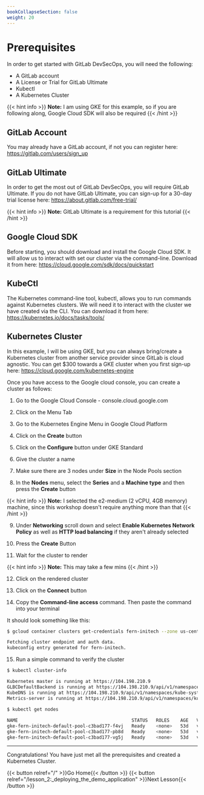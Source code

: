 ```yaml
---
bookCollapseSection: false
weight: 20
---
```


# Prerequisites

In order to get started with GitLab DevSecOps, you will need the following:

- A GitLab account
- A License or Trial for GitLab Ultimate
- Kubectl
- A Kubernetes Cluster

{{< hint info >}}
**Note:** I am using GKE for this example, so if you are following along, 
Google Cloud SDK will also be required
{{< /hint >}}

## GitLab Account

You may already have a GitLab account, if not you can register here:
https://gitlab.com/users/sign_up

## GitLab Ultimate

In order to get the most out of GitLab DevSecOps, you will require GitLab
Ultimate. If you do not have GitLab Ultimate, you can sign-up for a 30-day trial
license here: https://about.gitlab.com/free-trial/

{{< hint info >}}
**Note:** GitLab Ultimate is a requirement for this tutorial
{{< /hint >}}

## Google Cloud SDK

Before starting, you should download and install the Google Cloud SDK. It will allow us to interact with set our cluster via the command-line.
Download it from here: https://cloud.google.com/sdk/docs/quickstart

## KubeCtl

The Kubernetes command-line tool, kubectl, allows you to run commands against Kubernetes clusters. We will need it to interact with the cluster we have created via the CLI. You can download it from here: https://kubernetes.io/docs/tasks/tools/

## Kubernetes Cluster

In this example, I will be using GKE, but you can always bring/create a Kubernetes cluster
from another service provider since GitLab is cloud agnostic. You can get $300 towards a GKE cluster when you first sign-up here: https://cloud.google.com/kubernetes-engine

Once you have access to the Google cloud console, you can create a cluster as follows:

1. Go to the Google Cloud Console - console.cloud.google.com

2. Click on the Menu Tab

3. Go to the Kubernetes Engine Menu in Google Cloud Platform

4. Click on the **Create** button

5. Click on the **Configure** button under GKE Standard

6. Give the cluster a name

7. Make sure there are 3 nodes under **Size** in the Node Pools section

8. In the **Nodes** menu, select the **Series** and a **Machine type** and then press the **Create** button

{{< hint info >}}
**Note:** I selected the e2-medium (2 vCPU, 4GB memory) machine, since this workshop doesn't require anything more than that
{{< /hint >}}

9. Under **Networking** scroll down and select **Enable Kubernetes Network Policy** as well as **HTTP load balancing** if they aren't already selected

10. Press the **Create** Button

11. Wait for the cluster to render

{{< hint info >}}
**Note:** This may take a few mins
{{< /hint >}}

12. Click on the rendered cluster

13. Click on the **Connect** button

14. Copy the **Command-line access** command. Then paste the command into your terminal

It should look something like this:

```bash
$ gcloud container clusters get-credentials fern-initech --zone us-central1-c --project fdiaz-02874dfa

Fetching cluster endpoint and auth data.
kubeconfig entry generated for fern-initech.
```

15. Run a simple command to verify the cluster

```bash
$ kubectl cluster-info

Kubernetes master is running at https://104.198.210.9
GLBCDefaultBackend is running at https://104.198.210.9/api/v1/namespaces/kube-system/services/default-http-backend:http/proxy
KubeDNS is running at https://104.198.210.9/api/v1/namespaces/kube-system/services/kube-dns:dns/proxy
Metrics-server is running at https://104.198.210.9/api/v1/namespaces/kube-system/services/https:metrics-server:/proxy
 
$ kubectl get nodes

NAME                                          STATUS   ROLES    AGE   VERSION
gke-fern-initech-default-pool-c3bad177-f4vj   Ready    <none>   53d   v1.22.3-gke.1500
gke-fern-initech-default-pool-c3bad177-pb8d   Ready    <none>   53d   v1.22.3-gke.1500
gke-fern-initech-default-pool-c3bad177-vg5j   Ready    <none>   53d   v1.22.3-gke.1500
```

---

Congratulations! You have just met all the prerequisites and created a Kubernetes Cluster.

{{< button relref="/" >}}Go Home{{< /button >}}
{{< button relref="/lesson_2:_deploying_the_demo_application" >}}Next Lesson{{< /button >}}
